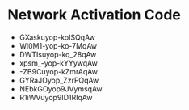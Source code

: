 # Network Activation Code
* GXaskuyop-koISQqAw
* Wl0M1-yop-ko-7MqAw
* DWTIsuyop-kq_28qAw
* xpsm_-yop-kYYywqAw
* -ZB9Cuyop-kZmrAqAw
* GYRaJOyop_ZzrPQqAw
* NEbkGOyop9JVymsqAw
* R1iWVuyop9ID1RIqAw